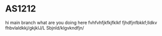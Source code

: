 # AS1212
hi main branch what are you doing here
fvhfvhfjkfkjfklkf
fjhdfjnfbkkf;lldkv
fhbvlaldkkj/gkjklJ/L
Sbjnld/klgvkndfjn/
